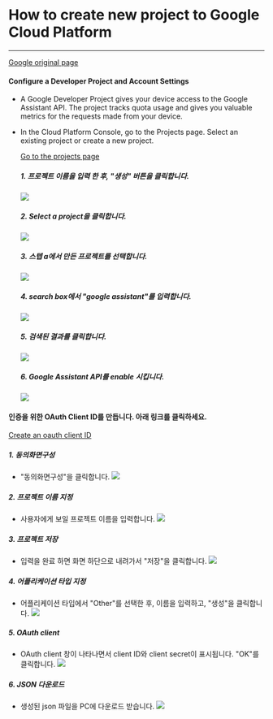 # How to create new project to Google Cloud Platform
---
[Google original page](https://developers.google.com/assistant/sdk/guides/library/python/embed/config-dev-project-and-account?hl=en)

#### Configure a Developer Project and Account Settings
- A Google Developer Project gives your device access to the Google Assistant API. The project tracks quota usage and gives you valuable metrics for the requests made from your device.

- In the Cloud Platform Console, go to the Projects page. Select an existing project or create a new project.

   [Go to the projects page](https://console.cloud.google.com/cloud-resource-manager?hl=en)

   ##### 1. 프로젝트 이름을 입력 한 후, "생성" 버튼을 클릭합니다.
   ![](/assets/google_cloud_step_1.png)
   
   ##### 2. Select a project을 클릭합니다.
   ![](/assets/google_cloud_step_2.png)
   
   ##### 3. 스텝 a에서 만든 프로젝트를 선택합니다.
   ![](/assets/google_cloud_step_3.png)
   
   ##### 4. search box에서 "google assistant"를 입력합니다.
   ![](/assets/google_cloud_step_4.png)
   
   ##### 5. 검색된 결과를 클릭합니다.
   ![](/assets/google_cloud_step_5.png)
   
   ##### 6. Google Assistant API를 enable 시킵니다.
   ![](/assets/google_cloud_step_6.png)

#### 인증을 위한 OAuth Client ID를 만듭니다. 아래 링크를 클릭하세요.  
 [Create an oauth client ID](https://console.developers.google.com/apis/credentials/oauthclient?hl=en)
##### 1. 동의화면구성
- "동의화면구성"을 클릭합니다.
![](/assets/google_cloud_step_7.png)

##### 2. 프로젝트 이름 지정
- 사용자에게 보일 프로젝트 이름을 입력합니다.
![](/assets/google_cloud_step_8.png)

##### 3. 프로젝트 저장
- 입력을 완료 하면 화면 하단으로 내려가서 "저장"을 클릭합니다.
![](/assets/google_cloud_step_9.png)

##### 4. 어플리케이션 타입 지정
- 어플리케이션 타입에서 "Other"를 선택한 후, 이름을 입력하고, "생성"을 클릭합니다.
![](/assets/google_cloud_step_10.png)

##### 5. OAuth client
- OAuth client 창이 나타나면서 client ID와 client secret이 표시됩니다. "OK"를 클릭합니다.
![](/assets/google_cloud_step_11.png)

##### 6. JSON 다운로드
- 생성된 json 파일을 PC에 다운로드 받습니다.
![](/assets/google_cloud_step_12.png)

